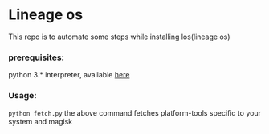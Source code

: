 # Lineage os

This repo is to automate some steps while installing los(lineage os)

### prerequisites:
python 3.* interpreter, available [here](https://www.python.org/downloads/)

### Usage:

```python fetch.py```
the above command fetches platform-tools specific to your system and magisk
